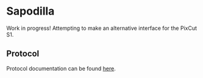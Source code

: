 # Sapodilla

Work in progress! Attempting to make an alternative interface for the PixCut S1.

## Protocol

Protocol documentation can be found [here](protocol.md).

